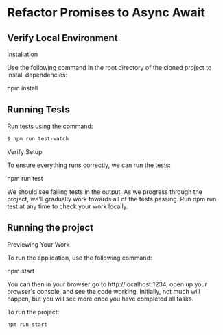 # Refactor Promises to Async Await

## Verify Local Environment
Installation

Use the following command in the root directory of the cloned project to install dependencies:

npm install

## Running Tests

Run tests using the command:

```bash
$ npm run test-watch
```

Verify Setup

To ensure everything runs correctly, we can run the tests:

npm run test

We should see failing tests in the output. As we progress through the project, we'll gradually work towards all of the tests passing. Run npm run test at any time to check your work locally.


## Running the project

Previewing Your Work

To run the application, use the following command:

npm start

You can then in your browser go to http://localhost:1234, open up your browser's console, and see the code working. Initially, not much will happen, but you will see more once you have completed all tasks.



To run the project:

```bash
npm run start
```



